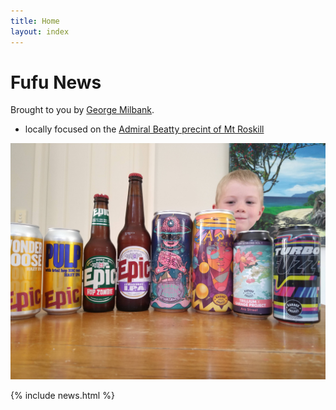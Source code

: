 ```yaml
---
title: Home
layout: index
---
```


# Fufu News

Brought to you by [George Milbank](https://github.com/GeorgeMilbank/GeorgeMilbank).

- locally focused on the [Admiral Beatty precint of Mt Roskill](https://www.google.com/maps/place/Admiral+Beatty+Avenue,+Mount+Roskill,+Auckland+1041/@-36.8993581,174.7382121,337m/data=!3m1!1e3!4m6!3m5!1s0x6d0d465cfc15dff5:0x607c81cf41ea0cee!8m2!3d-36.8993731!4d174.7394969!16s%2Fg%2F1v2pqd8f?entry=ttu)  

<img src="img/IMG_20200415_120619823.jpg" alt="drawing" width="600"/>

{% include news.html %}

